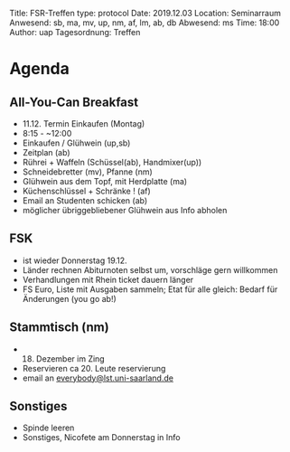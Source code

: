 Title: FSR-Treffen
type: protocol
Date: 2019.12.03
Location: Seminarraum
Anwesend: sb, ma, mv, up, nm, af, lm, ab, db
Abwesend: ms
Time: 18:00
Author: uap
Tagesordnung: Treffen

# Agenda 
## All-You-Can Breakfast
- 11.12. Termin Einkaufen (Montag)
- 8:15 - ~12:00
- Einkaufen / Glühwein (up,sb)
- Zeitplan (ab)
- Rührei + Waffeln (Schüssel(ab), Handmixer(up))
- Schneidebretter (mv), Pfanne (nm)
- Glühwein aus dem Topf, mit Herdplatte (ma)
- Küchenschlüssel + Schränke ! (af)
- Email an Studenten schicken (ab)
- möglicher übriggebliebener Glühwein aus Info abholen

## FSK
- ist wieder Donnerstag 19.12.
- Länder rechnen Abiturnoten selbst um, vorschläge gern willkommen
- Verhandlungen mit Rhein ticket dauern länger
- FS Euro, Liste mit Ausgaben sammeln; Etat für alle gleich: Bedarf für Änderungen (you go ab!)

## Stammtisch (nm)
- 18. Dezember im Zing
- Reservieren ca 20. Leute reservierung
- email an everybody@lst.uni-saarland.de

## Sonstiges
- Spinde leeren
- Sonstiges, Nicofete am Donnerstag in Info